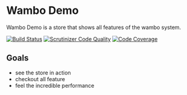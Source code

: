 # Wambo Demo

Wambo Demo is a store that shows all features of the wambo system.

[![Build Status](https://scrutinizer-ci.com/g/wambo-co/demo/badges/build.png?b=develop)](https://scrutinizer-ci.com/g/wambo-co/demo/build-status/develop)
[![Scrutinizer Code Quality](https://scrutinizer-ci.com/g/wambo-co/demo/badges/quality-score.png?b=develop)](https://scrutinizer-ci.com/g/wambo-co/demo/?branch=develop)
[![Code Coverage](https://scrutinizer-ci.com/g/wambo-co/demo/badges/coverage.png?b=develop)](https://scrutinizer-ci.com/g/wambo-co/demo/?branch=develop)

## Goals

 - see the store in action
 - checkout all feature
 - feel the incredible performance


